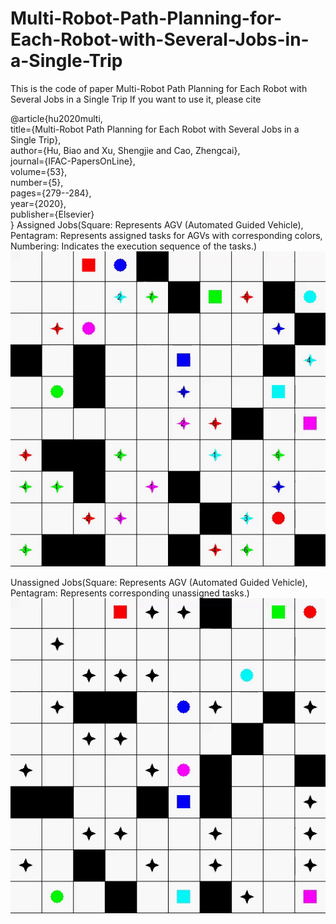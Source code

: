 # Multi-Robot-Path-Planning-for-Each-Robot-with-Several-Jobs-in-a-Single-Trip

This is the code of paper Multi-Robot Path Planning for Each Robot with Several Jobs in a Single Trip
If you want to use it, please cite

@article{hu2020multi,  
  title={Multi-Robot Path Planning for Each Robot with Several Jobs in a Single Trip},    
  author={Hu, Biao and Xu, Shengjie and Cao, Zhengcai},    
  journal={IFAC-PapersOnLine},    
  volume={53},    
  number={5},  
  pages={279--284},    
  year={2020},    
  publisher={Elsevier}    
}
Assigned Jobs(Square: Represents AGV (Automated Guided Vehicle), Pentagram: Represents assigned tasks for AGVs with corresponding colors, Numbering: Indicates the execution sequence of the tasks.)
![](assigned_jobs.gif)


Unassigned Jobs(Square: Represents AGV (Automated Guided Vehicle), Pentagram: Represents corresponding unassigned tasks.)
![](unassigned_jobs.gif)

